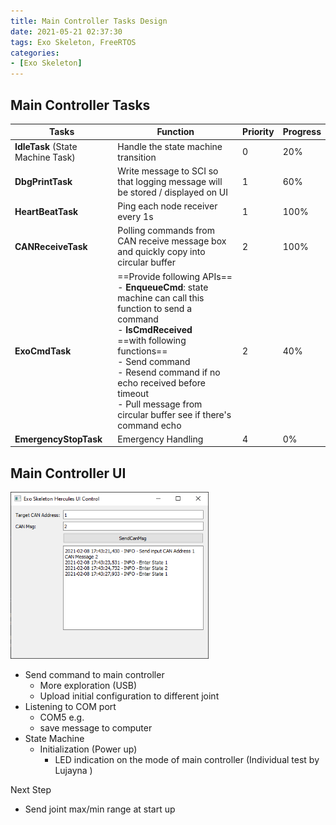 ```yaml
---
title: Main Controller Tasks Design
date: 2021-05-21 02:37:30
tags: Exo Skeleton, FreeRTOS
categories:
- [Exo Skeleton]
---
```



## Main Controller Tasks

| Tasks                             | Function                                                     | Priority | Progress |
| --------------------------------- | ------------------------------------------------------------ | -------- | -------- |
| **IdleTask** (State Machine Task) | Handle the state machine  transition                         | 0        | 20%      |
| **DbgPrintTask**                  | Write message to SCI so that logging message will be stored / displayed on UI | 1        | 60%      |
| **HeartBeatTask**                 | Ping each node receiver every 1s                             | 1        | 100%     |
| **CANReceiveTask**                | Polling commands from CAN receive message box and quickly copy into circular buffer | 2        | 100%     |
| **ExoCmdTask**                    | ==Provide following APIs==<br />-  **EnqueueCmd**: state machine can call this function to send a command<br />-  **IsCmdReceived** <br />==with following functions==<br />- Send command<br />- Resend command if no echo received before timeout <br />- Pull message from circular buffer see if there's command echo | 2        | 40%      |
| **EmergencyStopTask**             | Emergency Handling                                           | 4        | 0%       |

## Main Controller UI

<img src="https://raw.githubusercontent.com/bifeitang/blog-img-hosting-yang/master/article_imgs/image-20210208174357523.png" alt="image-20210208174357523" style="zoom:70%;" />

- Send command to main controller
  - More exploration (USB) 
  - Upload initial configuration to different joint
- Listening to COM port 
  - COM5 e.g. 
  - save message to computer 
- State Machine 
  - Initialization (Power up)
    - LED indication on the mode of main controller (Individual test by Lujayna )

Next Step

- Send joint max/min range at start up